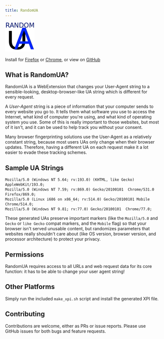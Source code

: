 ```yaml
---
title: RandomUA
---
```


![RandomUA Logo](https://github.com/LeoTindall/randomua/raw/master/addon/icons/randomua-96.png)

Install for [Firefox](https://addons.mozilla.org/en-US/firefox/addon/randomua/) or [Chrome](https://chrome.google.com/webstore/detail/randomua/hjnnbhmaakbibdndnmjbkppmfjoejadg), or view on [GitHub](https://github.com/LeoTindall/randomua/)

## What is RandomUA?
RandomUA is a WebExtension that changes your User-Agent string to a sensible-looking, desktop-browser-like UA string which is different for every request.

A _User-Agent_ string is a piece of information that your computer sends to every website you go to. It tells them what software you use to access the Internet, what kind of computer you're using, and what kind of operating system you use. Some of this is really important to those websites, but most of it isn't, and it can be used to help track you without your consent.

Many browser fingerprinting solutions use the User-Agent as a relatively constant string, because most users UAs only change when their browser updates. Therefore, having a different UA on each request make it a lot easier to evade these tracking schemes.

## Sample UA Strings

```
Mozilla/5.0 (Windows NT 5.64; rv:193.0) (KHTML, like Gecko)  AppleWebKit/193.0;
Mozilla/5.0 (Windows NT 7.59; rv:869.0) Gecko/20100101  Chrome/531.0 Firefox/869.0;
Mozilla/5.0 (Linux i686 on x86_64; rv:514.0) Gecko/20100101 Mobile Chrome/514.0;
Mozilla/5.0 (Windows NT 9.81; rv:77.0) Gecko/20100101  Chrome/77.0;
```

These generated UAs preserve important markers (like the `Mozilla/5.0` and `Gecko` or `like Gecko` compat markers, and the `Mobile` flag) so that your browser isn't served unusable content, but randomizes parameters that websites really shouldn't care about (like OS version, browser version, and processor architecture) to protect your privacy.

## Permissions

RandomUA requires access to all URLs and web request data for its core function: it has to be able to change your user agent string!

## Other Platforms

Simply run the included `make_xpi.sh` script and install the generated XPI file.

## Contributing 

Contributions are welcome, either as PRs or issue reports. Please use GitHub issues for both bugs and feature requests.